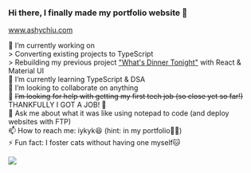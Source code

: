 ### Hi there, I finally made my portfolio website 👋

www.ashychiu.com


🔭 I’m currently working on  
     > Converting existing projects to TypeScript  
     > Rebuilding my previous project ["What's Dinner Tonight"](https://whats-dinner-tonight.vercel.app/) with React & Material UI  
🌱 I’m currently learning TypeScript & DSA  
👯 I’m looking to collaborate on anything  
🤔 ~~I’m looking for help with getting my first tech job (so close yet so far!)~~ THANKFULLY I GOT A JOB! 🎉  
💬 Ask me about what it was like using notepad to code (and deploy websites with FTP)  
📫 How to reach me: iykyk😆 (hint: in my portfolio☝🏼)  
⚡ Fun fact: I foster cats without having one myself🐱  

![](https://komarev.com/ghpvc/?username=ashychiu)

<!--
**ashychiu/ashychiu** is a ✨ _special_ ✨ repository because its `README.md` (this file) appears on your GitHub profile.

Here are some ideas to get you started:

- 🔭 I’m currently working on ...
- 🌱 I’m currently learning ...
- 👯 I’m looking to collaborate on ...
- 🤔 I’m looking for help with ...
- 💬 Ask me about ...
- 📫 How to reach me: ...
- 😄 Pronouns: ...
- ⚡ Fun fact: ...
-->
